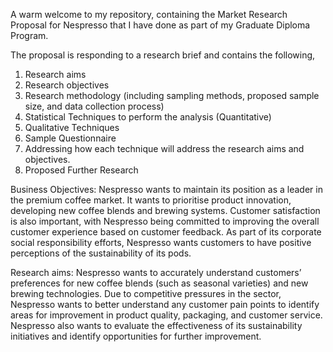 A warm welcome to my repository, containing the Market Research Proposal for Nespresso that I have done as part of my Graduate Diploma Program.

The proposal is responding to a research brief and contains the following,

1) Research aims
2) Research objectives
3) Research methodology (including sampling methods, proposed sample size, and data collection process)
4) Statistical Techniques to perform the analysis (Quantitative)
5) Qualitative Techniques
6) Sample Questionnaire
7) Addressing how each technique will address the research aims and objectives.
8) Proposed Further Research

Business Objectives:
Nespresso wants to maintain its position as a leader in the premium
coffee market. It wants to prioritise product innovation, developing
new coffee blends and brewing systems. Customer satisfaction is also
important, with Nespresso being committed to improving the overall
customer experience based on customer feedback. As part of its
corporate social responsibility efforts, Nespresso wants customers to
have positive perceptions of the sustainability of its pods.

Research aims:
Nespresso wants to accurately understand customers’ preferences for
new coffee blends (such as seasonal varieties) and new brewing
technologies. Due to competitive pressures in the sector, Nespresso
wants to better understand any customer pain points to identify areas
for improvement in product quality, packaging, and customer service.
Nespresso also wants to evaluate the effectiveness of its sustainability
initiatives and identify opportunities for further improvement.
